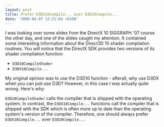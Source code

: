 ```yaml
---
layout: post
title: Prefer D3DX10Compile... over D3D10Compile...
date: '2008-04-07 12:21:04 +0100'
---
```


I was looking over some slides from the DirectX 10 SIGGRAPH '07 course the other day, and one of the slides caught my attention. It contained some interesting information about the Direct3D 10 shader compilation routines. You will notice that the DirectX SDK provides two versions of its shader compilation function:

* `D3D10CompileShader`
* `D3DX10Compile...`

My original opinion was to use the D3D10 function - afterall, why use D3DX when you can just use D3D? However, in this case I was actually quite wrong. Here's why:

`D3D10CompileShader` calls the compiler that is shipped with the operating system. In contrast, the `D3DX10Compile...` functions call the compiler that is shipped with the SDK which is often more up to date than the operating system's version of the compiler. Therefore, one should always prefer `D3DX10Compile...` over `D3D10Compile...`
